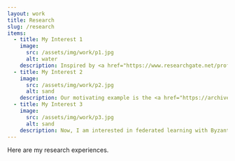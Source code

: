 ```yaml
---
layout: work
title: Research
slug: /research
items:
  - title: My Interest 1
    image:
      src: /assets/img/work/p1.jpg
      alt: water
    description: Inspired by <a href="https://www.researchgate.net/profile/Michael-Jordan-3/publication/303521286_Communication-efficient_distributed_statistical_learning/links/57d2689208ae5f03b48b61f8/Communication-efficient-distributed-statistical-learning.pdf">Michael Jordan and others' work about distributed statistical learning </a>, I started research on distributed learning. Jordan et al. replaced the global likelihood function by communication-efficient surrogate likelihood (CSL). However, they required that the loss functions are smooth and have at least second-order derivatives, which limits its application. For example, in studies about high expenses in insurance, researchers are interested in predicting quantiles with nonsmooth quantile loss functions. So <b>we investigated high-dimensional CQR estimation for distributed data</b>. 
  - title: My Interest 2
    image:
      src: /assets/img/work/p2.jpg
      alt: sand
    description: Our motivating example is the <a href="https://archive.ics.uci.edu/ml/datasets/Beijing+Multi-Site+Air-Quality+Data"> Beijing Air Quality data</a>. It contains hourly air pollutants data from 12 air-quality monitoring sites in Beijing from March 1, 2013 to February 28, 2017 and includes the 24 × 8 matrix-valued predictor, which is the daily observation (24 hourly measurements) of 8 variables. There are two pieces of work that we did based on these characteristics - <b>distributed matrix regression and online update matrix regression. Both works do not require communicaiton/storage of original data but only some summary statistics are needed</b>.  
  - title: My Interest 3
    image:
      src: /assets/img/work/p3.jpg
      alt: sand
    description: Now, I am interested in federated learning with Byzantine attacks. Federated learning is highly related to distributed learning, where data are often distributed across a large number of clients (e.g. mobile devices). Based on Decentralized Gradient Descent (DGD), Wu et al. proposed <a href="https://arxiv.org/pdf/2205.08364.pdf">Network Gradient Desent (NGD)</a>, <b>however, how to extend NGD to the Byzantine attack scenario is under study</b>.
---
```


Here are my research experiences.
<br />
<br />
